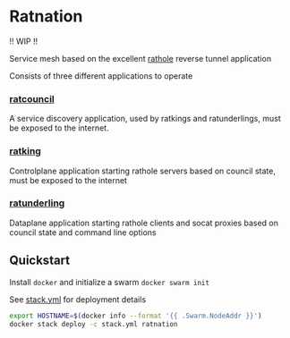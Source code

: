 # Ratnation 
!! WIP !!


Service mesh based on the excellent [rathole](https://github.com/rapiz1/rathole) reverse tunnel application

Consists of three different applications to operate

### [ratcouncil](https://github.com/firecow/ratcouncil) 
A service discovery application, used by ratkings and ratunderlings, must be exposed to the internet.

### [ratking](https://github.com/firecow/ratking)
Controlplane application starting rathole servers based on council state, must be exposed to the internet

### [ratunderling](https://github.com/firecow/ratunderling) 
Dataplane application starting rathole clients and socat proxies based on council state and command line options


## Quickstart

Install `docker` and initialize a swarm `docker swarm init`

See [stack.yml](./stack.yml) for deployment details

```bash
export HOSTNAME=$(docker info --format '{{ .Swarm.NodeAddr }}')
docker stack deploy -c stack.yml ratnation
```
